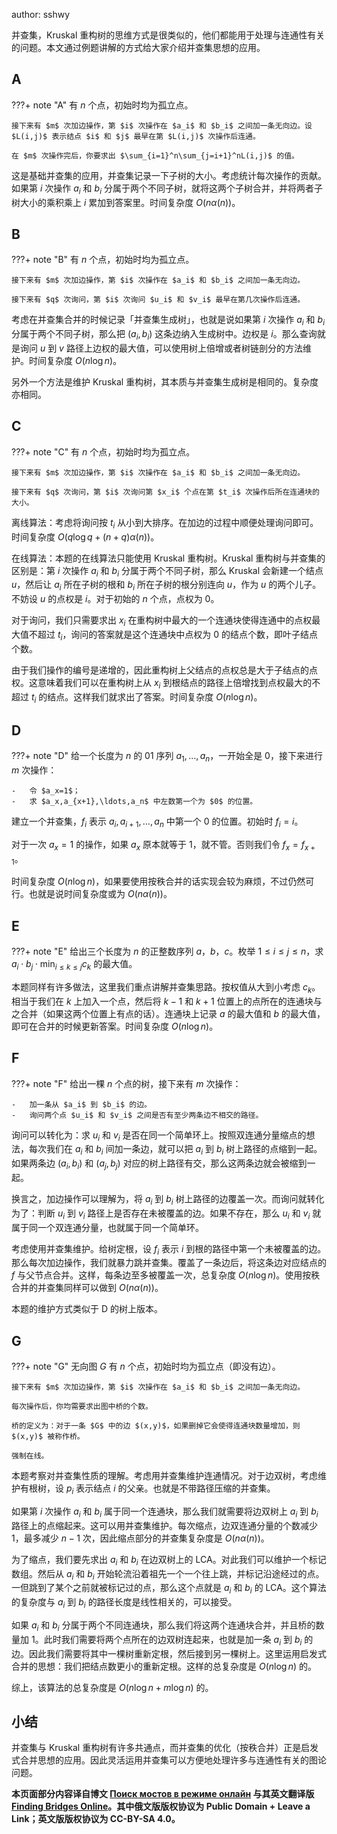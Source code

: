 author: sshwy

并查集，Kruskal 重构树的思维方式是很类似的，他们都能用于处理与连通性有关的问题。本文通过例题讲解的方式给大家介绍并查集思想的应用。

## A

???+ note "A"
    有 $n$ 个点，初始时均为孤立点。
    
    接下来有 $m$ 次加边操作，第 $i$ 次操作在 $a_i$ 和 $b_i$ 之间加一条无向边。设 $L(i,j)$ 表示结点 $i$ 和 $j$ 最早在第 $L(i,j)$ 次操作后连通。
    
    在 $m$ 次操作完后，你要求出 $\sum_{i=1}^n\sum_{j=i+1}^nL(i,j)$ 的值。

这是基础并查集的应用，并查集记录一下子树的大小。考虑统计每次操作的贡献。如果第 $i$ 次操作 $a_i$ 和 $b_i$ 分属于两个不同子树，就将这两个子树合并，并将两者子树大小的乘积乘上 $i$ 累加到答案里。时间复杂度 $O(n\alpha(n))$。

## B

???+ note "B"
    有 $n$ 个点，初始时均为孤立点。
    
    接下来有 $m$ 次加边操作，第 $i$ 次操作在 $a_i$ 和 $b_i$ 之间加一条无向边。
    
    接下来有 $q$ 次询问，第 $i$ 次询问 $u_i$ 和 $v_i$ 最早在第几次操作后连通。

考虑在并查集合并的时候记录「并查集生成树」，也就是说如果第 $i$ 次操作 $a_i$ 和 $b_i$ 分属于两个不同子树，那么把 $(a_i,b_i)$ 这条边纳入生成树中。边权是 $i$。那么查询就是询问 $u$ 到 $v$ 路径上边权的最大值，可以使用树上倍增或者树链剖分的方法维护。时间复杂度 $O(n\log n)$。

另外一个方法是维护 Kruskal 重构树，其本质与并查集生成树是相同的。复杂度亦相同。

## C

???+ note "C"
    有 $n$ 个点，初始时均为孤立点。
    
    接下来有 $m$ 次加边操作，第 $i$ 次操作在 $a_i$ 和 $b_i$ 之间加一条无向边。
    
    接下来有 $q$ 次询问，第 $i$ 次询问第 $x_i$ 个点在第 $t_i$ 次操作后所在连通块的大小。

离线算法：考虑将询问按 $t_i$ 从小到大排序。在加边的过程中顺便处理询问即可。时间复杂度 $O(q\log q+(n+q)\alpha(n))$。

在线算法：本题的在线算法只能使用 Kruskal 重构树。Kruskal 重构树与并查集的区别是：第 $i$ 次操作 $a_i$ 和 $b_i$ 分属于两个不同子树，那么 Kruskal 会新建一个结点 $u$，然后让 $a_i$ 所在子树的根和 $b_i$ 所在子树的根分别连向 $u$，作为 $u$ 的两个儿子。不妨设 $u$ 的点权是 $i$。对于初始的 $n$ 个点，点权为 $0$。

对于询问，我们只需要求出 $x_i$ 在重构树中最大的一个连通块使得连通中的点权最大值不超过 $t_i$，询问的答案就是这个连通块中点权为 $0$ 的结点个数，即叶子结点个数。

由于我们操作的编号是递增的，因此重构树上父结点的点权总是大于子结点的点权。这意味着我们可以在重构树上从 $x_i$ 到根结点的路径上倍增找到点权最大的不超过 $t_i$ 的结点。这样我们就求出了答案。时间复杂度 $O(n\log n)$。

## D

???+ note "D"
    给一个长度为 $n$ 的 01 序列 $a_1,\ldots,a_n$，一开始全是 $0$，接下来进行 $m$ 次操作：
    
    -   令 $a_x=1$；
    -   求 $a_x,a_{x+1},\ldots,a_n$ 中左数第一个为 $0$ 的位置。

建立一个并查集，$f_i$ 表示 $a_i,a_{i+1},\ldots,a_n$ 中第一个 $0$ 的位置。初始时 $f_i=i$。

对于一次 $a_x=1$ 的操作，如果 $a_x$ 原本就等于 $1$，就不管。否则我们令 $f_x=f_{x+1}$。

时间复杂度 $O(n\log n)$，如果要使用按秩合并的话实现会较为麻烦，不过仍然可行。也就是说时间复杂度或为 $O(n\alpha(n))$。

## E

???+ note "E"
    给出三个长度为 $n$ 的正整数序列 $a$，$b$，$c$。枚举 $1\le i\le j\le n$，求 $a_i\cdot b_j\cdot \min_{i\le k\le j}c_k$ 的最大值。

本题同样有许多做法，这里我们重点讲解并查集思路。按权值从大到小考虑 $c_k$。相当于我们在 $k$ 上加入一个点，然后将 $k-1$ 和 $k+1$ 位置上的点所在的连通块与之合并（如果这两个位置上有点的话）。连通块上记录 $a$ 的最大值和 $b$ 的最大值，即可在合并的时候更新答案。时间复杂度 $O(n\log n)$。

## F

???+ note "F"
    给出一棵 $n$ 个点的树，接下来有 $m$ 次操作：
    
    -   加一条从 $a_i$ 到 $b_i$ 的边。
    -   询问两个点 $u_i$ 和 $v_i$ 之间是否有至少两条边不相交的路径。

询问可以转化为：求 $u_i$ 和 $v_i$ 是否在同一个简单环上。按照双连通分量缩点的想法，每次我们在 $a_i$ 和 $b_i$ 间加一条边，就可以把 $a_i$ 到 $b_i$ 树上路径的点缩到一起。如果两条边 $(a_i,b_i)$ 和 $(a_j,b_j)$ 对应的树上路径有交，那么这两条边就会被缩到一起。

换言之，加边操作可以理解为，将 $a_i$ 到 $b_i$ 树上路径的边覆盖一次。而询问就转化为了：判断 $u_i$ 到 $v_i$ 路径上是否存在未被覆盖的边。如果不存在，那么 $u_i$ 和 $v_i$ 就属于同一个双连通分量，也就属于同一个简单环。

考虑使用并查集维护。给树定根，设 $f_i$ 表示 $i$ 到根的路径中第一个未被覆盖的边。那么每次加边操作，我们就暴力跳并查集。覆盖了一条边后，将这条边对应结点的 $f$ 与父节点合并。这样，每条边至多被覆盖一次，总复杂度 $O(n\log n)$。使用按秩合并的并查集同样可以做到 $O(n\alpha(n))$。

本题的维护方式类似于 D 的树上版本。

## G

???+ note "G"
    无向图 $G$ 有 $n$ 个点，初始时均为孤立点（即没有边）。
    
    接下来有 $m$ 次加边操作，第 $i$ 次操作在 $a_i$ 和 $b_i$ 之间加一条无向边。
    
    每次操作后，你均需要求出图中桥的个数。
    
    桥的定义为：对于一条 $G$ 中的边 $(x,y)$，如果删掉它会使得连通块数量增加，则 $(x,y)$ 被称作桥。
    
    强制在线。

本题考察对并查集性质的理解。考虑用并查集维护连通情况。对于边双树，考虑维护有根树，设 $p_i$ 表示结点 $i$ 的父亲。也就是不带路径压缩的并查集。

如果第 $i$ 次操作 $a_i$ 和 $b_i$ 属于同一个连通块，那么我们就需要将边双树上 $a_i$ 到 $b_i$ 路径上的点缩起来。这可以用并查集维护。每次缩点，边双连通分量的个数减少 $1$，最多减少 $n-1$ 次，因此缩点部分的并查集复杂度是 $O(n\alpha(n))$。

为了缩点，我们要先求出 $a_i$ 和 $b_i$ 在边双树上的 LCA。对此我们可以维护一个标记数组。然后从 $a_i$ 和 $b_i$ 开始轮流沿着祖先一个一个往上跳，并标记沿途经过的点。一但跳到了某个之前就被标记过的点，那么这个点就是 $a_i$ 和 $b_i$ 的 LCA。这个算法的复杂度与 $a_i$ 到 $b_i$ 的路径长度是线性相关的，可以接受。

如果 $a_i$ 和 $b_i$ 分属于两个不同连通块，那么我们将这两个连通块合并，并且桥的数量加 $1$。此时我们需要将两个点所在的边双树连起来，也就是加一条 $a_i$ 到 $b_i$ 的边。因此我们需要将其中一棵树重新定根，然后接到另一棵树上。这里运用启发式合并的思想：我们把结点数更小的重新定根。这样的总复杂度是 $O(n\log n)$ 的。

综上，该算法的总复杂度是 $O(n\log n+m\log n)$ 的。

## 小结

并查集与 Kruskal 重构树有许多共通点，而并查集的优化（按秩合并）正是启发式合并思想的应用。因此灵活运用并查集可以方便地处理许多与连通性有关的图论问题。

**本页面部分内容译自博文 [Поиск мостов в режиме онлайн](http://e-maxx.ru/algo/bridge_searching_online) 与其英文翻译版 [Finding Bridges Online](https://cp-algorithms.com/graph/bridge-searching-online.html)。其中俄文版版权协议为 Public Domain + Leave a Link；英文版版权协议为 CC-BY-SA 4.0。**
